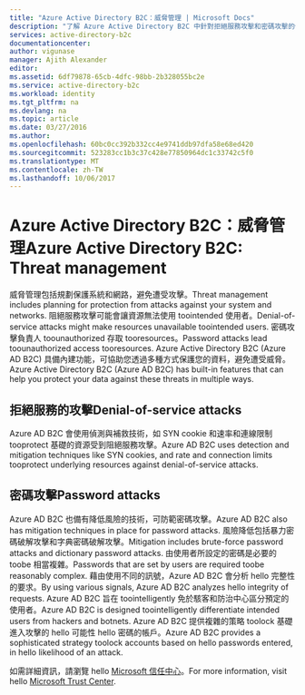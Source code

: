 ```yaml
---
title: "Azure Active Directory B2C：威脅管理 | Microsoft Docs"
description: "了解 Azure Active Directory B2C 中針對拒絕服務攻擊和密碼攻擊的偵測和風險降低技術。"
services: active-directory-b2c
documentationcenter: 
author: vigunase
manager: Ajith Alexander
editor: 
ms.assetid: 6df79878-65cb-4dfc-98bb-2b328055bc2e
ms.service: active-directory-b2c
ms.workload: identity
ms.tgt_pltfrm: na
ms.devlang: na
ms.topic: article
ms.date: 03/27/2016
ms.author: 
ms.openlocfilehash: 60bc0cc392b332cc4e9741ddb97dfa58e68ed420
ms.sourcegitcommit: 523283cc1b3c37c428e77850964dc1c33742c5f0
ms.translationtype: MT
ms.contentlocale: zh-TW
ms.lasthandoff: 10/06/2017
---
```

# <a name="azure-active-directory-b2c-threat-management"></a><span data-ttu-id="9a228-103">Azure Active Directory B2C：威脅管理</span><span class="sxs-lookup"><span data-stu-id="9a228-103">Azure Active Directory B2C: Threat management</span></span>

<span data-ttu-id="9a228-104">威脅管理包括規劃保護系統和網路，避免遭受攻擊。</span><span class="sxs-lookup"><span data-stu-id="9a228-104">Threat management includes planning for protection from attacks against your system and networks.</span></span> <span data-ttu-id="9a228-105">阻絕服務攻擊可能會讓資源無法使用 toointended 使用者。</span><span class="sxs-lookup"><span data-stu-id="9a228-105">Denial-of-service attacks might make resources unavailable toointended users.</span></span> <span data-ttu-id="9a228-106">密碼攻擊負責人 toounauthorized 存取 tooresources。</span><span class="sxs-lookup"><span data-stu-id="9a228-106">Password attacks lead toounauthorized access tooresources.</span></span> <span data-ttu-id="9a228-107">Azure Active Directory B2C (Azure AD B2C) 具備內建功能，可協助您透過多種方式保護您的資料，避免遭受威脅。</span><span class="sxs-lookup"><span data-stu-id="9a228-107">Azure Active Directory B2C (Azure AD B2C) has built-in features that can help you protect your data against these threats in multiple ways.</span></span>

## <a name="denial-of-service-attacks"></a><span data-ttu-id="9a228-108">拒絕服務的攻擊</span><span class="sxs-lookup"><span data-stu-id="9a228-108">Denial-of-service attacks</span></span>

<span data-ttu-id="9a228-109">Azure AD B2C 會使用偵測與補救技術，如 SYN cookie 和速率和連線限制 tooprotect 基礎的資源受到阻絕服務攻擊。</span><span class="sxs-lookup"><span data-stu-id="9a228-109">Azure AD B2C uses detection and mitigation techniques like SYN cookies, and rate and connection limits tooprotect underlying resources against denial-of-service attacks.</span></span>

## <a name="password-attacks"></a><span data-ttu-id="9a228-110">密碼攻擊</span><span class="sxs-lookup"><span data-stu-id="9a228-110">Password attacks</span></span>

<span data-ttu-id="9a228-111">Azure AD B2C 也備有降低風險的技術，可防範密碼攻擊。</span><span class="sxs-lookup"><span data-stu-id="9a228-111">Azure AD B2C also has mitigation techniques in place for password attacks.</span></span> <span data-ttu-id="9a228-112">風險降低包括暴力密碼破解攻擊和字典密碼破解攻擊。</span><span class="sxs-lookup"><span data-stu-id="9a228-112">Mitigation includes brute-force password attacks and dictionary password attacks.</span></span> <span data-ttu-id="9a228-113">由使用者所設定的密碼是必要的 toobe 相當複雜。</span><span class="sxs-lookup"><span data-stu-id="9a228-113">Passwords that are set by users are required toobe reasonably complex.</span></span> <span data-ttu-id="9a228-114">藉由使用不同的訊號，Azure AD B2C 會分析 hello 完整性的要求。</span><span class="sxs-lookup"><span data-stu-id="9a228-114">By using various signals, Azure AD B2C analyzes hello integrity of requests.</span></span> <span data-ttu-id="9a228-115">Azure AD B2C 旨在 toointelligently 免於駭客和防治中心區分預定的使用者。</span><span class="sxs-lookup"><span data-stu-id="9a228-115">Azure AD B2C is designed toointelligently differentiate intended users from hackers and botnets.</span></span> <span data-ttu-id="9a228-116">Azure AD B2C 提供複雜的策略 toolock 基礎進入攻擊的 hello 可能性 hello 密碼的帳戶。</span><span class="sxs-lookup"><span data-stu-id="9a228-116">Azure AD B2C provides a sophisticated strategy toolock accounts based on hello passwords entered, in hello likelihood of an attack.</span></span>

<span data-ttu-id="9a228-117">如需詳細資訊，請瀏覽 hello [Microsoft 信任中心](https://www.microsoft.com/trustcenter/security/threatmanagement)。</span><span class="sxs-lookup"><span data-stu-id="9a228-117">For more information, visit hello [Microsoft Trust Center](https://www.microsoft.com/trustcenter/security/threatmanagement).</span></span>
